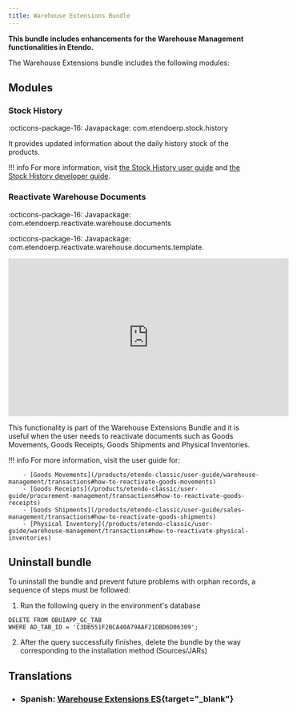 ```yaml
---
title: Warehouse Extensions Bundle
---
```


**This bundle includes enhancements for the Warehouse Management functionalities in Etendo.**

The Warehouse Extensions bundle includes the following modules:

## Modules

### Stock History

:octicons-package-16: Javapackage: com.etendoerp.stock.history

It provides updated information about the daily history stock of the products. 

!!! info
    For more information, visit [the Stock History user guide](/products/etendo-classic/user-guide/warehouse-management/analysis-tools#stock-history) and [the Stock History developer guide](/developer-guide/etendo-classic/bundles/warehouse-extensions-bundle#stock-history).

### Reactivate Warehouse Documents

:octicons-package-16: Javapackage: com.etendoerp.reactivate.warehouse.documents

:octicons-package-16: Javapackage: com.etendoerp.reactivate.warehouse.documents.template.

<iframe width="560" height="315" src="https://www.youtube.com/embed/ghH3tBjoN9c" title="YouTube video player" frameborder="0" allow="accelerometer; autoplay; clipboard-write; encrypted-media; gyroscope; picture-in-picture; web-share" allowfullscreen></iframe>

This functionality is part of the Warehouse Extensions Bundle and it is useful when the user needs to reactivate documents such as Goods Movements, Goods Receipts, Goods Shipments and Physical Inventories. 

!!! info
        For more information, visit the user guide for:

        - [Goods Movements](/products/etendo-classic/user-guide/warehouse-management/transactions#how-to-reactivate-goods-movements)
        - [Goods Receipts](/products/etendo-classic/user-guide/procurement-management/transactions#how-to-reactivate-goods-receipts)
        - [Goods Shipments](/products/etendo-classic/user-guide/sales-management/transactions#how-to-reactivate-goods-shipments)
        - [Physical Inventory](/products/etendo-classic/user-guide/warehouse-management/transactions#how-to-reactivate-physical-inventories)

## Uninstall bundle

To uninstall the bundle and prevent future problems with orphan records, a sequence of steps must be followed:

1. Run the following query in the environment's database
```
DELETE FROM OBUIAPP_GC_TAB 
WHERE AD_TAB_ID = 'C3DB551F2BCA40A79AAF21DBD6D06309';
```

2. After the query successfully finishes, delete the bundle by the way corresponding to the installation method (Sources/JARs)

## Translations

- ### Spanish: [Warehouse Extensions ES](https://marketplace.etendo.cloud/?#/product-details?module=BAE67A5B5BC4496D9B1CA002BBCDC80E){target="_blank"}